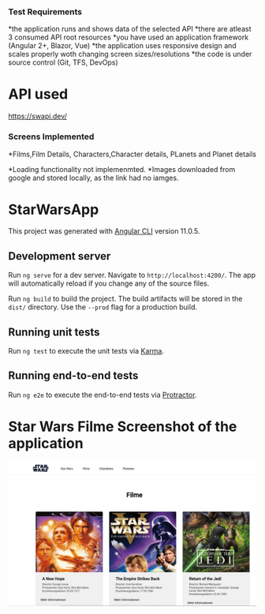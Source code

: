 ### Test Requirements

*the application runs and shows data of the selected API
*there are atleast 3 consumed API root resources
*you have used an application framework (Angular 2+, Blazor, Vue)
*the application uses responsive design and scales properly woth changing screen sizes/resolutions
*the code is under source control (Git, TFS, DevOps)

# API used
https://swapi.dev/

### Screens Implemented

*Films,Film Details, Characters,Character details, PLanets and Planet details

*Loading functionality not implemenmted.
*Images downloaded from google and stored locally, as the link had no iamges.


# StarWarsApp

This project was generated with [Angular CLI](https://github.com/angular/angular-cli) version 11.0.5.

## Development server

Run `ng serve` for a dev server. Navigate to `http://localhost:4200/`. The app will automatically reload if you change any of the source files.

Run `ng build` to build the project. The build artifacts will be stored in the `dist/` directory. Use the `--prod` flag for a production build.

## Running unit tests

Run `ng test` to execute the unit tests via [Karma](https://karma-runner.github.io).

## Running end-to-end tests

Run `ng e2e` to execute the end-to-end tests via [Protractor](http://www.protractortest.org/).

# Star Wars Filme Screenshot of the application
![Film List](./docs/film-list.PNG)

